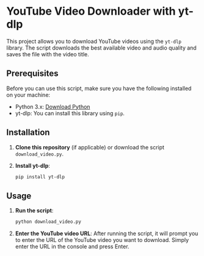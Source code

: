 # YouTube Video Downloader with yt-dlp

This project allows you to download YouTube videos using the `yt-dlp` library. The script downloads the best available video and audio quality and saves the file with the video title.

## Prerequisites

Before you can use this script, make sure you have the following installed on your machine:

- Python 3.x: [Download Python](https://www.python.org/downloads/)
- yt-dlp: You can install this library using `pip`.

## Installation

1. **Clone this repository** (if applicable) or download the script `download_video.py`.

2. **Install yt-dlp**:
    ```bash
    pip install yt-dlp
    ```

## Usage

1. **Run the script**:
    ```bash
    python download_video.py
    ```

2. **Enter the YouTube video URL**:
    After running the script, it will prompt you to enter the URL of the YouTube video you want to download. Simply enter the URL in the console and press Enter.

